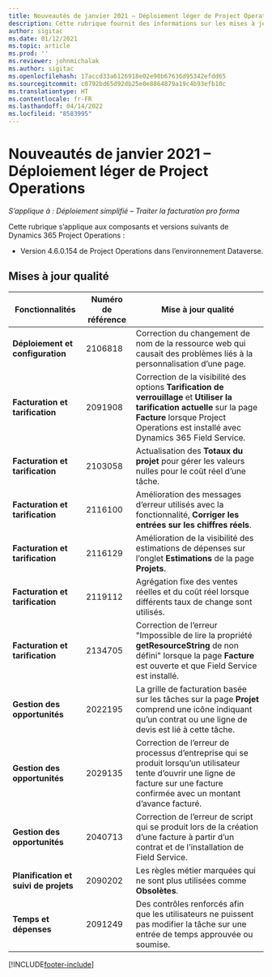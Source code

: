```yaml
---
title: Nouveautés de janvier 2021 – Déploiement léger de Project Operations
description: Cette rubrique fournit des informations sur les mises à jour qualité disponibles dans la version de janvier 2021 du déploiement simplifié de Project Operations.
author: sigitac
ms.date: 01/12/2021
ms.topic: article
ms.prod: ''
ms.reviewer: johnmichalak
ms.author: sigitac
ms.openlocfilehash: 17accd33a6126918e02e90b67636d95342efdd65
ms.sourcegitcommit: c0792bd65d92db25e0e8864879a19c4b93efb10c
ms.translationtype: HT
ms.contentlocale: fr-FR
ms.lasthandoff: 04/14/2022
ms.locfileid: "8583995"
---
```

# <a name="whats-new-january-2021---project-operations-lite-deployment"></a>Nouveautés de janvier 2021 – Déploiement léger de Project Operations


_S’applique à : Déploiement simplifié – Traiter la facturation pro forma_

Cette rubrique s’applique aux composants et versions suivants de Dynamics 365 Project Operations :

  - Version 4.6.0.154 de Project Operations dans l’environnement Dataverse.
  
## <a name="quality-updates"></a>Mises à jour qualité

| **Fonctionnalités** | **Numéro de référence** | **Mise à jour qualité** |
| --- | --- | --- |
| **Déploiement et configuration** | 2106818 | Correction du changement de nom de la ressource web qui causait des problèmes liés à la personnalisation d’une page. |
| **Facturation et tarification** | 2091908 | Correction de la visibilité des options **Tarification de verrouillage** et **Utiliser la tarification actuelle** sur la page **Facture** lorsque Project Operations est installé avec Dynamics 365 Field Service. |
| **Facturation et tarification** | 2103058 | Actualisation des **Totaux du projet** pour gérer les valeurs nulles pour le coût réel d’une tâche. |
| **Facturation et tarification** | 2116100 | Amélioration des messages d’erreur utilisés avec la fonctionnalité, **Corriger les entrées sur les chiffres réels**. |
| **Facturation et tarification** | 2116129 | Amélioration de la visibilité des estimations de dépenses sur l’onglet **Estimations** de la page **Projets**. |
| **Facturation et tarification** | 2119112 | Agrégation fixe des ventes réelles et du coût réel lorsque différents taux de change sont utilisés. |
| **Facturation et tarification** | 2134705 | Correction de l’erreur "Impossible de lire la propriété **getResourceString** de non défini" lorsque la page **Facture** est ouverte et que Field Service est installé. |
| **Gestion des opportunités** | 2022195 | La grille de facturation basée sur les tâches sur la page **Projet** comprend une icône indiquant qu’un contrat ou une ligne de devis est lié à cette tâche. |
| **Gestion des opportunités** | 2029135 | Correction de l’erreur de processus d’entreprise qui se produit lorsqu’un utilisateur tente d’ouvrir une ligne de facture sur une facture confirmée avec un montant d’avance facturé. |
| **Gestion des opportunités** | 2040713 | Correction de l’erreur de script qui se produit lors de la création d’une facture à partir d’un contrat et de l’installation de Field Service. |
| **Planification et suivi de projets** | 2090202 | Les règles métier marquées qui ne sont plus utilisées comme **Obsolètes**. |
| **Temps et dépenses** | 2091249 | Des contrôles renforcés afin que les utilisateurs ne puissent pas modifier la tâche sur une entrée de temps approuvée ou soumise. |


[!INCLUDE[footer-include](../../includes/footer-banner.md)]